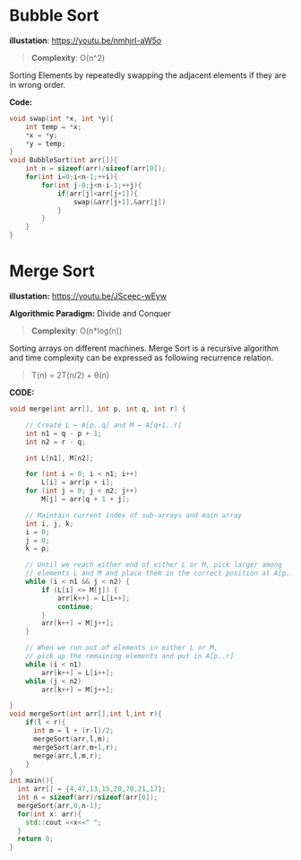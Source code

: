 # Bubble Sort

**illustation**: https://youtu.be/nmhjrI-aW5o

> **Complexity**: O(n^2)

Sorting Elements by repeatedly swapping the adjacent elements if they are in wrong order.

**Code:**

```cpp
void swap(int *x, int *y){
    int temp = *x;
    *x = *y;
    *y = temp;
}
void BubbleSort(int arr[]){
    int n = sizeof(arr)/sizeof(arr[0]);
    for(int i=0;i<n-1;++i){
        for(int j-0;j<n-i-1;++j){
            if(arr[j]<arr[j+1]){
                swap(&arr[j+1],&arr[j])
            }
        }
    }
}
```

# Merge Sort

**illustation:** https://youtu.be/JSceec-wEyw

**Algorithmic Paradigm:** Divide and Conquer

> **Complexity**: O(n*log(n))

Sorting arrays on different machines. Merge Sort is a recursive algorithm and time complexity can be expressed as following recurrence relation.   

> T(n) = 2T(n/2) + θ(n)

**CODE:**

```cpp
void merge(int arr[], int p, int q, int r) {

    // Create L ← A[p..q] and M ← A[q+1..r]
    int n1 = q - p + 1;
    int n2 = r - q;

    int L[n1], M[n2];

    for (int i = 0; i < n1; i++)
        L[i] = arr[p + i];
    for (int j = 0; j < n2; j++)
        M[j] = arr[q + 1 + j];

    // Maintain current index of sub-arrays and main array
    int i, j, k;
    i = 0;
    j = 0;
    k = p;

    // Until we reach either end of either L or M, pick larger among
    // elements L and M and place them in the correct position at A[p..r]
    while (i < n1 && j < n2) {
        if (L[i] <= M[j]) {
            arr[k++] = L[i++];
            continue;
        }
        arr[k++] = M[j++];
    }

    // When we run out of elements in either L or M,
    // pick up the remaining elements and put in A[p..r]
    while (i < n1)
        arr[k++] = L[i++];
    while (j < n2)
        arr[k++] = M[j++];

}
void mergeSort(int arr[],int l,int r){
    if(l < r){
      int m = l + (r-l)/2;
      mergeSort(arr,l,m);
      mergeSort(arr,m+1,r);
      merge(arr,l,m,r);
    }
}
int main(){
  int arr[] = {4,47,13,15,20,70,21,17};
  int n = sizeof(arr)/sizeof(arr[0]);
  mergeSort(arr,0,n-1);
  for(int x: arr){
    std::cout <<x<<" ";
  }
  return 0;
}
```
